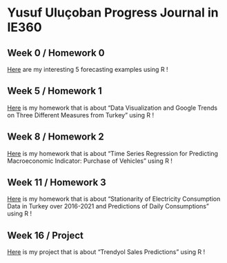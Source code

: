# Yusuf Uluçoban Progress Journal in IE360

## Week 0 / Homework 0 

[Here](files/IE360_Spring21_Homework0.html) are my interesting 5 forecasting examples using R !


## Week 5 / Homework 1

[Here](files/hw1.html) is my homework that is about “Data Visualization and Google Trends on Three Different Measures from Turkey” using R !


## Week 8 / Homework 2

[Here](files/Homework2.html) is my homework that is about “Time Series Regression for Predicting Macroeconomic Indicator: Purchase of Vehicles” using R !


## Week 11 / Homework 3

[Here](files/Homework3.html) is my homework that is about “Stationarity of Electricity Consumption Data in Turkey over 2016-2021 and Predictions of Daily Consumptions” using R !


## Week 16 / Project

[Here](files/Project_Report.html) is my project that is about “Trendyol Sales Predictions” using R !